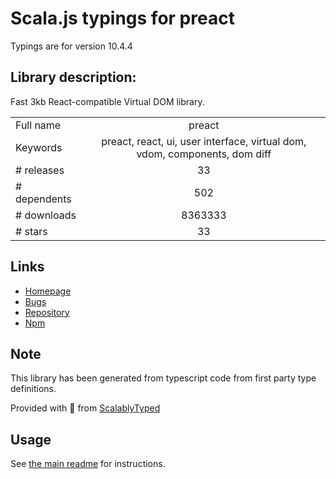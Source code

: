 
# Scala.js typings for preact

Typings are for version 10.4.4

## Library description:
Fast 3kb React-compatible Virtual DOM library.

|                    |                 |
| ------------------ | :-------------: |
| Full name          | preact |
| Keywords           | preact, react, ui, user interface, virtual dom, vdom, components, dom diff |
| # releases         | 33 |
| # dependents       | 502 |
| # downloads        | 8363333 |
| # stars            | 33 |

## Links
- [Homepage](https://preactjs.com)
- [Bugs](https://github.com/preactjs/preact/issues)
- [Repository](https://github.com/preactjs/preact)
- [Npm](https://www.npmjs.com/package/preact)
    


## Note
This library has been generated from typescript code from first party type definitions.

Provided with :purple_heart: from [ScalablyTyped](https://github.com/oyvindberg/ScalablyTyped)

## Usage
See [the main readme](../../readme.md) for instructions.


